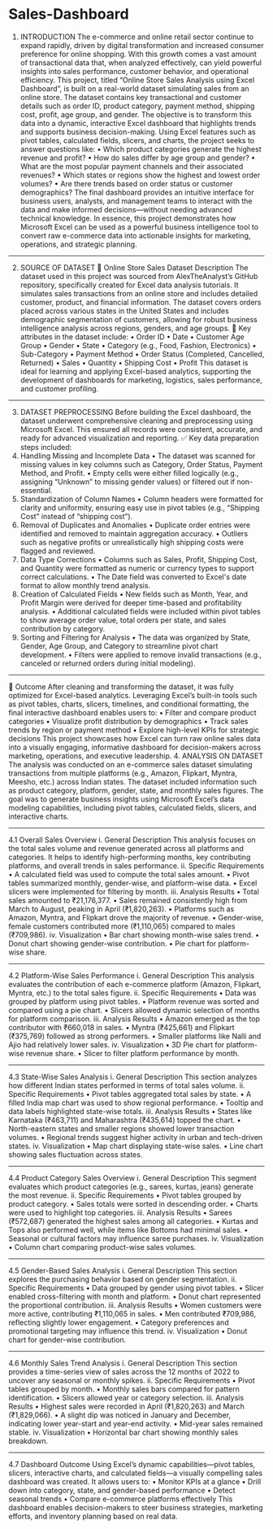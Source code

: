 # Sales-Dashboard
1. INTRODUCTION
The e-commerce and online retail sector continue to expand rapidly, driven by digital transformation and increased consumer preference for online shopping. With this growth comes a vast amount of transactional data that, when analyzed effectively, can yield powerful insights into sales performance, customer behavior, and operational efficiency.
This project, titled “Online Store Sales Analysis using Excel Dashboard”, is built on a real-world dataset simulating sales from an online store. The dataset contains key transactional and customer details such as order ID, product category, payment method, shipping cost, profit, age group, and gender. The objective is to transform this data into a dynamic, interactive Excel dashboard that highlights trends and supports business decision-making.
Using Excel features such as pivot tables, calculated fields, slicers, and charts, the project seeks to answer questions like:
•	Which product categories generate the highest revenue and profit?
•	How do sales differ by age group and gender?
•	What are the most popular payment channels and their associated revenues?
•	Which states or regions show the highest and lowest order volumes?
•	Are there trends based on order status or customer demographics?
The final dashboard provides an intuitive interface for business users, analysts, and management teams to interact with the data and make informed decisions—without needing advanced technical knowledge.
In essence, this project demonstrates how Microsoft Excel can be used as a powerful business intelligence tool to convert raw e-commerce data into actionable insights for marketing, operations, and strategic planning.
________________________________________
2. SOURCE OF DATASET
🛒 Online Store Sales Dataset Description
The dataset used in this project was sourced from AlexTheAnalyst’s GitHub repository, specifically created for Excel data analysis tutorials. It simulates sales transactions from an online store and includes detailed customer, product, and financial information.
The dataset covers orders placed across various states in the United States and includes demographic segmentation of customers, allowing for robust business intelligence analysis across regions, genders, and age groups.
📌 Key attributes in the dataset include:
•	Order ID
•	Date
•	Customer Age Group
•	Gender
•	State
•	Category (e.g., Food, Fashion, Electronics)
•	Sub-Category
•	Payment Method
•	Order Status (Completed, Cancelled, Returned)
•	Sales
•	Quantity
•	Shipping Cost
•	Profit
This dataset is ideal for learning and applying Excel-based analytics, supporting the development of dashboards for marketing, logistics, sales performance, and customer profiling.
________________________________________
3. DATASET PREPROCESSING
Before building the Excel dashboard, the dataset underwent comprehensive cleaning and preprocessing using Microsoft Excel. This ensured all records were consistent, accurate, and ready for advanced visualization and reporting.
✅ Key data preparation steps included:
1.	Handling Missing and Incomplete Data
•	The dataset was scanned for missing values in key columns such as Category, Order Status, Payment Method, and Profit.
•	Empty cells were either filled logically (e.g., assigning “Unknown” to missing gender values) or filtered out if non-essential.
2.	Standardization of Column Names
•	Column headers were formatted for clarity and uniformity, ensuring easy use in pivot tables (e.g., “Shipping Cost” instead of “shipping cost”).
3.	Removal of Duplicates and Anomalies
•	Duplicate order entries were identified and removed to maintain aggregation accuracy.
•	Outliers such as negative profits or unrealistically high shipping costs were flagged and reviewed.
4.	Data Type Corrections
•	Columns such as Sales, Profit, Shipping Cost, and Quantity were formatted as numeric or currency types to support correct calculations.
•	The Date field was converted to Excel's date format to allow monthly trend analysis.
5.	Creation of Calculated Fields
•	New fields such as Month, Year, and Profit Margin were derived for deeper time-based and profitability analysis.
•	Additional calculated fields were included within pivot tables to show average order value, total orders per state, and sales contribution by category.
6.	Sorting and Filtering for Analysis
•	The data was organized by State, Gender, Age Group, and Category to streamline pivot chart development.
•	Filters were applied to remove invalid transactions (e.g., canceled or returned orders during initial modeling).
________________________________________
🧾 Outcome
After cleaning and transforming the dataset, it was fully optimized for Excel-based analytics. Leveraging Excel’s built-in tools such as pivot tables, charts, slicers, timelines, and conditional formatting, the final interactive dashboard enables users to:
•	Filter and compare product categories
•	Visualize profit distribution by demographics
•	Track sales trends by region or payment method
•	Explore high-level KPIs for strategic decisions
This project showcases how Excel can turn raw online sales data into a visually engaging, informative dashboard for decision-makers across marketing, operations, and executive leadership.
4. ANALYSIS ON DATASET
The analysis was conducted on an e-commerce sales dataset simulating transactions from multiple platforms (e.g., Amazon, Flipkart, Myntra, Meesho, etc.) across Indian states. The dataset included information such as product category, platform, gender, state, and monthly sales figures. The goal was to generate business insights using Microsoft Excel’s data modeling capabilities, including pivot tables, calculated fields, slicers, and interactive charts.
________________________________________
4.1 Overall Sales Overview
i. General Description
This analysis focuses on the total sales volume and revenue generated across all platforms and categories. It helps to identify high-performing months, key contributing platforms, and overall trends in sales performance.
ii. Specific Requirements
•	A calculated field was used to compute the total sales amount.
•	Pivot tables summarized monthly, gender-wise, and platform-wise data.
•	Excel slicers were implemented for filtering by month.
iii. Analysis Results
•	Total sales amounted to ₹21,176,377.
•	Sales remained consistently high from March to August, peaking in April (₹1,820,263).
•	Platforms such as Amazon, Myntra, and Flipkart drove the majority of revenue.
•	Gender-wise, female customers contributed more (₹1,110,065) compared to males (₹709,986).
iv. Visualization
•	Bar chart showing month-wise sales trend.
•	Donut chart showing gender-wise contribution.
•	Pie chart for platform-wise share.
________________________________________
4.2 Platform-Wise Sales Performance
i. General Description
This analysis evaluates the contribution of each e-commerce platform (Amazon, Flipkart, Myntra, etc.) to the total sales figure.
ii. Specific Requirements
•	Data was grouped by platform using pivot tables.
•	Platform revenue was sorted and compared using a pie chart.
•	Slicers allowed dynamic selection of months for platform comparison.
iii. Analysis Results
•	Amazon emerged as the top contributor with ₹660,018 in sales.
•	Myntra (₹425,661) and Flipkart (₹375,769) followed as strong performers.
•	Smaller platforms like Nalli and Ajio had relatively lower sales.
iv. Visualization
•	3D Pie chart for platform-wise revenue share.
•	Slicer to filter platform performance by month.
________________________________________
4.3 State-Wise Sales Analysis
i. General Description
This section analyzes how different Indian states performed in terms of total sales volume.
ii. Specific Requirements
•	Pivot tables aggregated total sales by state.
•	A filled India map chart was used to show regional performance.
•	Tooltip and data labels highlighted state-wise totals.
iii. Analysis Results
•	States like Karnataka (₹463,711) and Maharashtra (₹435,614) topped the chart.
•	North-eastern states and smaller regions showed lower transaction volumes.
•	Regional trends suggest higher activity in urban and tech-driven states.
iv. Visualization
•	Map chart displaying state-wise sales.
•	Line chart showing sales fluctuation across states.
________________________________________
4.4 Product Category Sales Overview
i. General Description
This segment evaluates which product categories (e.g., sarees, kurtas, jeans) generate the most revenue.
ii. Specific Requirements
•	Pivot tables grouped by product category.
•	Sales totals were sorted in descending order.
•	Charts were used to highlight top categories.
iii. Analysis Results
•	Sarees (₹572,687) generated the highest sales among all categories.
•	Kurtas and Tops also performed well, while items like Bottoms had minimal sales.
•	Seasonal or cultural factors may influence saree purchases.
iv. Visualization
•	Column chart comparing product-wise sales volumes.
________________________________________
4.5 Gender-Based Sales Analysis
i. General Description
This section explores the purchasing behavior based on gender segmentation.
ii. Specific Requirements
•	Data grouped by gender using pivot tables.
•	Slicer enabled cross-filtering with month and platform.
•	Donut chart represented the proportional contribution.
iii. Analysis Results
•	Women customers were more active, contributing ₹1,110,065 in sales.
•	Men contributed ₹709,986, reflecting slightly lower engagement.
•	Category preferences and promotional targeting may influence this trend.
iv. Visualization
•	Donut chart for gender-wise contribution.
________________________________________
4.6 Monthly Sales Trend Analysis
i. General Description
This section provides a time-series view of sales across the 12 months of 2022 to uncover any seasonal or monthly spikes.
ii. Specific Requirements
•	Pivot tables grouped by month.
•	Monthly sales bars compared for pattern identification.
•	Slicers allowed year or category selection.
iii. Analysis Results
•	Highest sales were recorded in April (₹1,820,263) and March (₹1,829,066).
•	A slight dip was noticed in January and December, indicating lower year-start and year-end activity.
•	Mid-year sales remained stable.
iv. Visualization
•	Horizontal bar chart showing monthly sales breakdown.
________________________________________
4.7 Dashboard Outcome
Using Excel’s dynamic capabilities—pivot tables, slicers, interactive charts, and calculated fields—a visually compelling sales dashboard was created. It allows users to:
•	Monitor KPIs at a glance
•	Drill down into category, state, and gender-based performance
•	Detect seasonal trends
•	Compare e-commerce platforms effectively
This dashboard enables decision-makers to steer business strategies, marketing efforts, and inventory planning based on real data.
